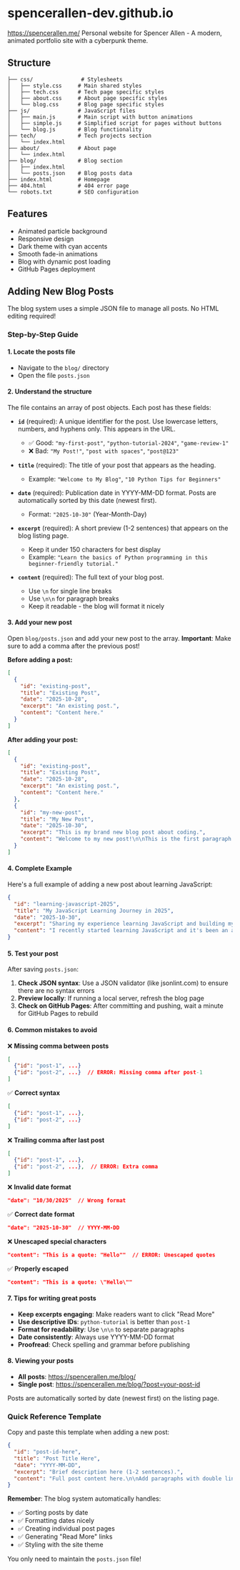 # spencerallen-dev.github.io
https://spencerallen.me/
Personal website for Spencer Allen - A modern, animated portfolio site with a cyberpunk theme.

## Structure

```
├── css/               # Stylesheets
│   ├── style.css     # Main shared styles
│   ├── tech.css      # Tech page specific styles
│   ├── about.css     # About page specific styles
│   └── blog.css      # Blog page specific styles
├── js/               # JavaScript files
│   ├── main.js       # Main script with button animations
│   ├── simple.js     # Simplified script for pages without buttons
│   └── blog.js       # Blog functionality
├── tech/             # Tech projects section
│   └── index.html
├── about/            # About page
│   └── index.html
├── blog/             # Blog section
│   ├── index.html
│   └── posts.json    # Blog posts data
├── index.html        # Homepage
├── 404.html          # 404 error page
└── robots.txt        # SEO configuration
```

## Features

- Animated particle background
- Responsive design
- Dark theme with cyan accents
- Smooth fade-in animations
- Blog with dynamic post loading
- GitHub Pages deployment

## Adding New Blog Posts

The blog system uses a simple JSON file to manage all posts. No HTML editing required!

### Step-by-Step Guide

#### 1. **Locate the posts file**
   - Navigate to the `blog/` directory
   - Open the file `posts.json`

#### 2. **Understand the structure**
   The file contains an array of post objects. Each post has these fields:
   
   - **`id`** (required): A unique identifier for the post. Use lowercase letters, numbers, and hyphens only. This appears in the URL.
     - ✅ Good: `"my-first-post"`, `"python-tutorial-2024"`, `"game-review-1"`
     - ❌ Bad: `"My Post!"`, `"post with spaces"`, `"post@123"`
   
   - **`title`** (required): The title of your post that appears as the heading.
     - Example: `"Welcome to My Blog"`, `"10 Python Tips for Beginners"`
   
   - **`date`** (required): Publication date in YYYY-MM-DD format. Posts are automatically sorted by this date (newest first).
     - Format: `"2025-10-30"` (Year-Month-Day)
   
   - **`excerpt`** (required): A short preview (1-2 sentences) that appears on the blog listing page.
     - Keep it under 150 characters for best display
     - Example: `"Learn the basics of Python programming in this beginner-friendly tutorial."`
   
   - **`content`** (required): The full text of your blog post.
     - Use `\n` for single line breaks
     - Use `\n\n` for paragraph breaks
     - Keep it readable - the blog will format it nicely

#### 3. **Add your new post**

   Open `blog/posts.json` and add your new post to the array. **Important**: Make sure to add a comma after the previous post!

   **Before adding a post:**
   ```json
   [
     {
       "id": "existing-post",
       "title": "Existing Post",
       "date": "2025-10-28",
       "excerpt": "An existing post.",
       "content": "Content here."
     }
   ]
   ```

   **After adding your post:**
   ```json
   [
     {
       "id": "existing-post",
       "title": "Existing Post",
       "date": "2025-10-28",
       "excerpt": "An existing post.",
       "content": "Content here."
     },
     {
       "id": "my-new-post",
       "title": "My New Post",
       "date": "2025-10-30",
       "excerpt": "This is my brand new blog post about coding.",
       "content": "Welcome to my new post!\n\nThis is the first paragraph with some interesting content.\n\nThis is the second paragraph with more details.\n\nAnd here's a third paragraph to wrap things up."
     }
   ]
   ```

#### 4. **Complete Example**

   Here's a full example of adding a new post about learning JavaScript:

   ```json
   {
     "id": "learning-javascript-2025",
     "title": "My JavaScript Learning Journey in 2025",
     "date": "2025-10-30",
     "excerpt": "Sharing my experience learning JavaScript and building my first interactive web applications.",
     "content": "I recently started learning JavaScript and it's been an amazing journey!\n\nJavaScript is everywhere - from websites to mobile apps to even backend servers. Here are three things that surprised me:\n\n1. The language is more powerful than I expected\n2. There are so many frameworks to choose from\n3. The community is incredibly helpful\n\nIf you're thinking about learning JavaScript, I highly recommend starting with the basics and building small projects. That's how I learned best!\n\nNext, I plan to dive into React and build a portfolio website. Stay tuned for updates!"
   }
   ```

#### 5. **Test your post**

   After saving `posts.json`:
   
   1. **Check JSON syntax**: Use a JSON validator (like jsonlint.com) to ensure there are no syntax errors
   2. **Preview locally**: If running a local server, refresh the blog page
   3. **Check on GitHub Pages**: After committing and pushing, wait a minute for GitHub Pages to rebuild

#### 6. **Common mistakes to avoid**

   ❌ **Missing comma between posts**
   ```json
   [
     {"id": "post-1", ...}
     {"id": "post-2", ...}  // ERROR: Missing comma after post-1
   ]
   ```

   ✅ **Correct syntax**
   ```json
   [
     {"id": "post-1", ...},
     {"id": "post-2", ...}
   ]
   ```

   ❌ **Trailing comma after last post**
   ```json
   [
     {"id": "post-1", ...},
     {"id": "post-2", ...},  // ERROR: Extra comma
   ]
   ```

   ❌ **Invalid date format**
   ```json
   "date": "10/30/2025"  // Wrong format
   ```

   ✅ **Correct date format**
   ```json
   "date": "2025-10-30"  // YYYY-MM-DD
   ```

   ❌ **Unescaped special characters**
   ```json
   "content": "This is a quote: "Hello""  // ERROR: Unescaped quotes
   ```

   ✅ **Properly escaped**
   ```json
   "content": "This is a quote: \"Hello\""
   ```

#### 7. **Tips for writing great posts**

   - **Keep excerpts engaging**: Make readers want to click "Read More"
   - **Use descriptive IDs**: `python-tutorial` is better than `post-1`
   - **Format for readability**: Use `\n\n` to separate paragraphs
   - **Date consistently**: Always use YYYY-MM-DD format
   - **Proofread**: Check spelling and grammar before publishing

#### 8. **Viewing your posts**

   - **All posts**: https://spencerallen.me/blog/
   - **Single post**: https://spencerallen.me/blog/?post=your-post-id

   Posts are automatically sorted by date (newest first) on the listing page.

### Quick Reference Template

Copy and paste this template when adding a new post:

```json
{
  "id": "post-id-here",
  "title": "Post Title Here",
  "date": "YYYY-MM-DD",
  "excerpt": "Brief description here (1-2 sentences).",
  "content": "Full post content here.\n\nAdd paragraphs with double line breaks.\n\nKeep writing your thoughts!"
}
```

**Remember**: The blog system automatically handles:
- ✅ Sorting posts by date
- ✅ Formatting dates nicely
- ✅ Creating individual post pages
- ✅ Generating "Read More" links
- ✅ Styling with the site theme

You only need to maintain the `posts.json` file!
